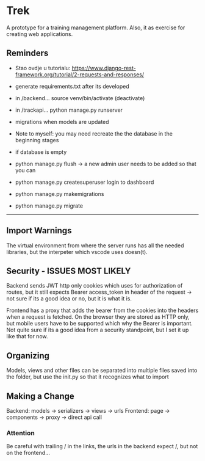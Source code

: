 # Trek

A prototype for a training management platform.
Also, it as exercise for creating web applications.

## Reminders

- Stao ovdje u tutorialu: <https://www.django-rest-framework.org/tutorial/2-requests-and-responses/>
- generate requirements.txt after its developed
- in /backend... source venv/bin/activate (deactivate)
- in /trackapi... python manage.py runserver
- migrations when models are updated
- Note to myself: you may need recreate the the database in the beginning stages

- if database is empty
- python manage.py flush -> a new admin user needs to be added so that you can
- python manage.py createsuperuser
login to dashboard

- python manage.py makemigrations
- python manage.py migrate

---

## Import Warnings

The  virtual environment from where the server runs has all the needed libraries, but the interpeter which vscode uses doesn(t).

## Security - ISSUES MOST LIKELY

Backend sends JWT http only cookies which uses for authorization of routes, but it still expects Bearer access_token in header of the request -> not sure if its a good idea or no, but it is what it is.

Frontend has a proxy that adds the bearer from the cookies into the headers when a request is fetched. On the browser they are stored as HTTP only, but mobile users have to be supported which why the Bearer is important. Not quite sure if its a good idea from a security standpoint, but I set it up like that for now.

## Organizing

Models, views and other files can be separated into multiple files saved into the folder, but use the init.py so that it recognizes what to import

## Making a Change

Backend: models -> serializers -> views -> urls
Frontend: page -> components -> proxy -> direct api call

### Attention

Be careful with trailing / in the links, the urls in the backend expect /, but not on the frontend...
